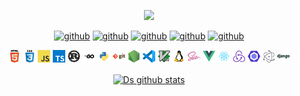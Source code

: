 <!--
 * @author: DSCode
 * @create: 2020-10-10 16:49 PM
 * @license: MIT
 * @lastAuthor: DSCode
 * @lastEditTime: 2021-09-10 11:57 AM
 * @desc: Some of my profiles.
-->
 <div align="center">
  <p><img src="https://gpvc.arturio.dev/DsCodeStudio" /></p>
  <p>
    <a href="https://github.com/DsCodeStudio"
      ><img
        src="https://cdn.jsdelivr.net/npm/simple-icons@3.0.1/icons/github.svg"
        alt="github"
        height="30"
    /></a>
    <a href="https://dev.to/dscodestudio"
      ><img
        src="https://cdn.jsdelivr.net/npm/simple-icons@3.0.1/icons/dev-dot-to.svg"
        alt="github"
        height="30"
    /></a>
    <a href="https://twitter.com/DSCodeTop1"
      ><img
        src="https://cdn.jsdelivr.net/npm/simple-icons@3.0.1/icons/twitter.svg"
        alt="github"
        height="30"
    /></a>
    <a href="https://codepen.io/dscodestudio"
      ><img
        src="https://cdn.jsdelivr.net/npm/simple-icons@3.0.1/icons/codepen.svg"
        alt="github"
        height="30"
    /></a>
    <a href="https://www.dscode.top"
      ><img
        src="https://cdn.jsdelivr.net/npm/simple-icons@3.0.1/icons/icloud.svg"
        alt="github"
        height="30"
    /></a>
  </p>
  <p>
    <code
      ><img
        height="20"
        src="https://raw.githubusercontent.com/github/explore/80688e429a7d4ef2fca1e82350fe8e3517d3494d/topics/html/html.png"
    /></code>
    <code
      ><img
        height="20"
        src="https://raw.githubusercontent.com/github/explore/80688e429a7d4ef2fca1e82350fe8e3517d3494d/topics/css/css.png"
    /></code>
    <code
      ><img
        height="20"
        src="https://raw.githubusercontent.com/github/explore/80688e429a7d4ef2fca1e82350fe8e3517d3494d/topics/javascript/javascript.png"
    /></code>
    <code
      ><img
        height="20"
        src="https://raw.githubusercontent.com/github/explore/80688e429a7d4ef2fca1e82350fe8e3517d3494d/topics/typescript/typescript.png"
    /></code>
    <code
      ><img
        height="20"
        src="https://raw.githubusercontent.com/github/explore/80688e429a7d4ef2fca1e82350fe8e3517d3494d/topics/rust/rust.png"
    /></code>
    <code
      ><img
        height="20"
        src="https://raw.githubusercontent.com/github/explore/80688e429a7d4ef2fca1e82350fe8e3517d3494d/topics/go/go.png"
    /></code>
    <code
      ><img
        height="20"
        src="https://raw.githubusercontent.com/github/explore/80688e429a7d4ef2fca1e82350fe8e3517d3494d/topics/python/python.png"
    /></code>
    <code
      ><img
        height="20"
        src="https://raw.githubusercontent.com/github/explore/80688e429a7d4ef2fca1e82350fe8e3517d3494d/topics/git/git.png"
    /></code>
    <code
      ><img
        height="20"
        src="https://raw.githubusercontent.com/github/explore/80688e429a7d4ef2fca1e82350fe8e3517d3494d/topics/nodejs/nodejs.png"
    /></code>
    <code
      ><img
        height="20"
        src="https://raw.githubusercontent.com/github/explore/80688e429a7d4ef2fca1e82350fe8e3517d3494d/topics/visual-studio-code/visual-studio-code.png"
    /></code>
    <code
      ><img
        height="20"
        src="https://raw.githubusercontent.com/github/explore/80688e429a7d4ef2fca1e82350fe8e3517d3494d/topics/vim/vim.png"
    /></code>
    <code
      ><img
        height="20"
        src="https://raw.githubusercontent.com/github/explore/80688e429a7d4ef2fca1e82350fe8e3517d3494d/topics/linux/linux.png"
    /></code>
    <code
      ><img
        height="20"
        src="https://raw.githubusercontent.com/github/explore/80688e429a7d4ef2fca1e82350fe8e3517d3494d/topics/sass/sass.png"
    /></code>
    <code
      ><img
        height="20"
        src="https://raw.githubusercontent.com/github/explore/80688e429a7d4ef2fca1e82350fe8e3517d3494d/topics/vue/vue.png"
    /></code>
    <code
      ><img
        height="20"
        src="https://raw.githubusercontent.com/github/explore/80688e429a7d4ef2fca1e82350fe8e3517d3494d/topics/react/react.png"
    /></code>
    <code
      ><img
        height="20"
        src="https://raw.githubusercontent.com/github/explore/80688e429a7d4ef2fca1e82350fe8e3517d3494d/topics/redux/redux.png"
    /></code>
    <code
      ><img
        height="20"
        src="https://raw.githubusercontent.com/github/explore/80688e429a7d4ef2fca1e82350fe8e3517d3494d/topics/eslint/eslint.png"
    /></code>
    <code
      ><img
        height="20"
        src="https://raw.githubusercontent.com/github/explore/80688e429a7d4ef2fca1e82350fe8e3517d3494d/topics/electron/electron.png"
    /></code>
    <code
      ><img
        height="20"
        src="https://raw.githubusercontent.com/github/explore/80688e429a7d4ef2fca1e82350fe8e3517d3494d/topics/django/django.png"
    /></code>
  </p>
  <!-- <p>
    <img
      src="https://github-readme-streak-stats.herokuapp.com/?user=DsCodeStudio"
      alt="GitHub streak stats"
    />
  </p> -->
  <p>
    <a href="https://github.com/DsCodeStudio">
      <img
        align="center"
        src="https://github-readme-stats.vercel.app/api/?username=DsCodeStudio&count_private=true&title_color=5094F0&icon_color=5094F0&text_color=343434&bg_color=FFFEFE&show_icons=true"
        alt="Ds github stats"
      />
    </a>
  </p>
</div>
